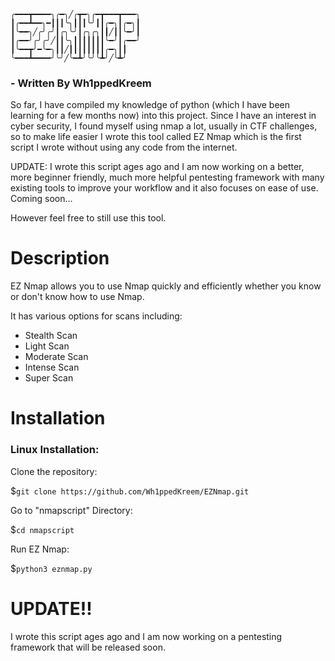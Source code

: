     ╭━━━┳━━━━╮╭━╮╱╭┳━╮╭━┳━━━┳━━━╮
    ┃╭━━┻━━╮━┃┃┃╰╮┃┃┃╰╯┃┃╭━╮┃╭━╮┃
    ┃╰━━╮╱╭╯╭╯┃╭╮╰╯┃╭╮╭╮┃┃╱┃┃╰━╯┃
    ┃╭━━╯╭╯╭╯╱┃┃╰╮┃┃┃┃┃┃┃╰━╯┃╭━━╯
    ┃╰━━┳╯━╰━╮┃┃╱┃┃┃┃┃┃┃┃╭━╮┃┃
    ╰━━━┻━━━━╯╰╯╱╰━┻╯╰╯╰┻╯╱╰┻╯
### - Written By Wh1ppedKreem
So far, I have compiled my knowledge of python (which I have been learning for a few months now) into this project. Since I have an interest in cyber security, I found myself using nmap a lot, usually in CTF challenges, so to make life easier I wrote this tool called EZ Nmap which is the first script I wrote without using any code from the internet. 

UPDATE: I wrote this script ages ago and I am now working on a better, more beginner friendly, much more helpful pentesting framework with many existing tools to improve your workflow and it also focuses on ease of use. Coming soon...

However feel free to still use this tool.

# Description

EZ Nmap allows you to use Nmap quickly and efficiently whether you know or don't know how to use Nmap.

It has various options for scans including:

- Stealth Scan
- Light Scan
- Moderate Scan
- Intense Scan
- Super Scan

# Installation

### Linux Installation:
Clone the repository:

$```git clone https://github.com/Wh1ppedKreem/EZNmap.git```

Go to "nmapscript" Directory:

$```cd nmapscript```

Run EZ Nmap:

$```python3 eznmap.py```

# UPDATE!!
I wrote this script ages ago and I am now working on a pentesting framework that will be released soon.
